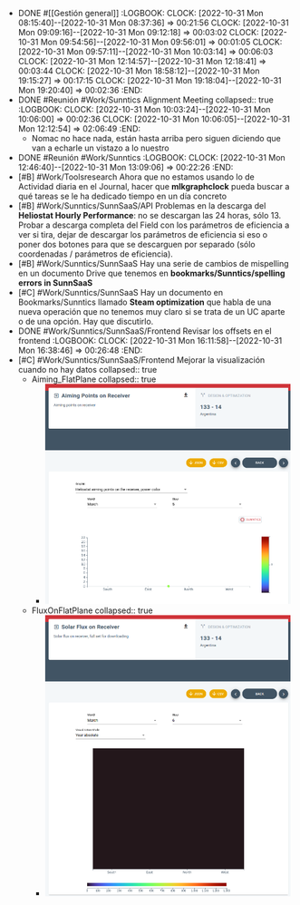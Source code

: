 - DONE #[[Gestión general]]
  :LOGBOOK:
  CLOCK: [2022-10-31 Mon 08:15:40]--[2022-10-31 Mon 08:37:36] =>  00:21:56
  CLOCK: [2022-10-31 Mon 09:09:16]--[2022-10-31 Mon 09:12:18] =>  00:03:02
  CLOCK: [2022-10-31 Mon 09:54:56]--[2022-10-31 Mon 09:56:01] =>  00:01:05
  CLOCK: [2022-10-31 Mon 09:57:11]--[2022-10-31 Mon 10:03:14] =>  00:06:03
  CLOCK: [2022-10-31 Mon 12:14:57]--[2022-10-31 Mon 12:18:41] =>  00:03:44
  CLOCK: [2022-10-31 Mon 18:58:12]--[2022-10-31 Mon 19:15:27] =>  00:17:15
  CLOCK: [2022-10-31 Mon 19:18:04]--[2022-10-31 Mon 19:20:40] =>  00:02:36
  :END:
- DONE #Reunión #Work/Sunntics Alignment Meeting
  collapsed:: true
  :LOGBOOK:
  CLOCK: [2022-10-31 Mon 10:03:24]--[2022-10-31 Mon 10:06:00] =>  00:02:36
  CLOCK: [2022-10-31 Mon 10:06:05]--[2022-10-31 Mon 12:12:54] =>  02:06:49
  :END:
  - Nomac no hace nada, están hasta arriba pero siguen diciendo que van a echarle un vistazo a lo nuestro
- DONE #Reunión #Work/Sunntics
  :LOGBOOK:
  CLOCK: [2022-10-31 Mon 12:46:40]--[2022-10-31 Mon 13:09:06] =>  00:22:26
  :END:
- [#B] #Work/Toolsresearch Ahora que no estamos usando lo de Actividad diaria en el Journal, hacer que **mlkgraphclock** pueda buscar a qué tareas se le ha dedicado tiempo en un día concreto
- [#B] #Work/Sunntics/SunnSaaS/API Problemas en la descarga del **Heliostat Hourly Performance**: no se descargan las 24 horas, sólo 13. Probar a descarga completa del Field con los parámetros de eficiencia a ver si tira, dejar de descargar los parámetros de eficiencia si eso o poner dos botones para que se descarguen por separado (sólo coordenadas / parámetros de eficiencia).
- [#B] #Work/Sunntics/SunnSaaS Hay una serie de cambios de mispelling en un documento Drive que tenemos en **bookmarks/Sunntics/spelling errors in SunnSaaS**
- [#C] #Work/Sunntics/SunnSaaS Hay un documento en Bookmarks/Sunntics llamado **Steam optimization** que habla de una nueva operación que no tenemos muy claro si se trata de un UC aparte o de una opción. Hay que discutirlo.
- DONE #Work/Sunntics/SunnSaaS/Frontend Revisar los offsets en el frontend
  :LOGBOOK:
  CLOCK: [2022-10-31 Mon 16:11:58]--[2022-10-31 Mon 16:38:46] =>  00:26:48
  :END:
- [#C] #Work/Sunntics/SunnSaaS/Frontend Mejorar la visualización cuando no hay datos
  collapsed:: true
  - Aiming_FlatPlane
    collapsed:: true
    - ![Screenshot from 2022-10-31 16-36-37.png](../assets/Screenshot_from_2022-10-31_16-36-37_1667230671539_0.png)
  - FluxOnFlatPlane
    collapsed:: true
    - ![Screenshot from 2022-10-31 16-38-09.png](../assets/Screenshot_from_2022-10-31_16-38-09_1667230704950_0.png)